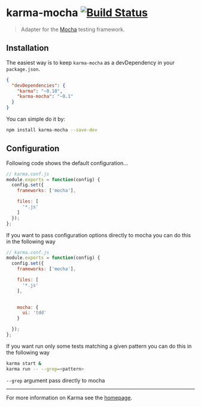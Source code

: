 # karma-mocha [![Build Status](https://travis-ci.org/karma-runner/karma-mocha.png?branch=master)](https://travis-ci.org/karma-runner/karma-mocha)

> Adapter for the [Mocha](http://visionmedia.github.io/mocha/) testing framework.

## Installation

The easiest way is to keep `karma-mocha` as a devDependency in your `package.json`.
```json
{
  "devDependencies": {
    "karma": "~0.10",
    "karma-mocha": "~0.1"
  }
}
```

You can simple do it by:
```bash
npm install karma-mocha --save-dev
```

## Configuration
Following code shows the default configuration...
```js
// karma.conf.js
module.exports = function(config) {
  config.set({
    frameworks: ['mocha'],

    files: [
      '*.js'
    ]
  });
};
```

If you want to pass configuration options directly to mocha you can
do this in the following way

```js
// karma.conf.js
module.exports = function(config) {
  config.set({
    frameworks: ['mocha'],

    files: [
      '*.js'
    ],

    
    mocha: {
      ui: 'tdd'
    }

  });
};
```

If you want run only some tests matching a given pattern you can
do this in the following way

```sh
karma start &
karma run -- --grep=<pattern>
```

`--grep` argument pass directly to mocha

----

For more information on Karma see the [homepage].


[homepage]: http://karma-runner.github.com
